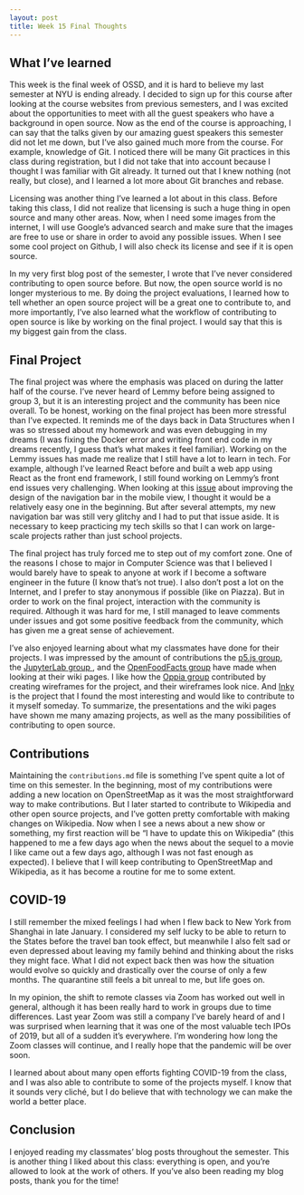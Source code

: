 ```yaml
---
layout: post
title: Week 15 Final Thoughts
---
```


## What I’ve learned
This week is the final week of OSSD, and it is hard to believe my last semester at NYU is ending already. I decided to sign up for this course after looking at the course websites from previous semesters, and I was excited about the opportunities to meet with all the guest speakers who have a background in open source. Now as the end of the course is approaching, I can say that the talks given by our amazing guest speakers this semester did not let me down, but I’ve also gained much more from the course.  For example, knowledge of Git. I noticed there will be many Git practices in this class during registration, but I did not take that into account because I thought I was familiar with Git already. It turned out that I knew nothing (not really, but close), and I learned a lot more about Git branches and rebase.

Licensing was another thing I’ve learned a lot about in this class. Before taking this class, I did not realize that licensing is such a huge thing in open source and many other areas. Now, when I need some images from the internet, I will use Google’s advanced search and make sure that the images are free to use or share in order to avoid any possible issues. When I see some cool project on Github, I will also check its license and see if it is open source. 

In my very first blog post of the semester, I wrote that I’ve never considered contributing to open source before. But now, the open source world is no longer mysterious to me. By doing the project evaluations, I learned how to tell whether an open source project will be a great one to contribute to, and more importantly, I’ve also learned what the workflow of contributing to open source is like by working on the final project. I would say that this is my biggest gain from the class. 


## Final Project
The final project was where the emphasis was placed on during the latter half of the course.  I’ve never heard of Lemmy before being assigned to group 3, but it is an interesting project and the community has been nice overall. To be honest,  working on the final project has been more stressful than I’ve expected. It reminds me of the days back in Data Structures when I was so stressed about my homework and was even debugging in my dreams (I was fixing the Docker error and writing front end code in my dreams recently, I guess that’s what makes it feel familiar). Working on the Lemmy issues has made me realize that I still have a lot to learn in tech. For example, although I’ve learned React before and built a web app using React as the front end framework, I still found working on Lemmy’s front end issues very challenging. When looking at this [issue](https://github.com/LemmyNet/lemmy/issues/601) about improving the design of the navigation bar in the mobile view, I thought it would be a relatively easy one in the beginning. But after several attempts, my new navigation bar was still very glitchy and I had to put that issue aside. It is necessary to keep practicing my tech skills so that I can work on large-scale projects rather than just school projects.

The final project has truly forced me to step out of my comfort zone. One of the reasons I chose to major in Computer Science was that I believed I would barely have to speak to anyone at work if I become a software engineer in the future (I know that’s not true). I also don’t post a lot on the Internet, and I prefer to stay anonymous if possible (like on Piazza). But in order to work on the final project, interaction with the community is required. Although it was hard for me, I still managed to leave comments under issues and got some positive feedback from the community, which has given me a great sense of achievement.

I’ve also enjoyed learning about what my classmates have done for their projects. I was impressed by the amount of contributions the [p5.js group](https://github.com/nyu-ossd-s20/wiki/wiki/p5.js:-Group-6), the [JupyterLab group ](https://github.com/nyu-ossd-s20/wiki/wiki/JupyterLab:-Group-4), and the [OpenFoodFacts group](https://github.com/nyu-ossd-s20/wiki/wiki/OpenFoodFacts:-Group-2) have made when looking at their wiki pages. I like how the [Oppia group](https://github.com/nyu-ossd-s20/wiki/wiki/Oppia:-Group-1) contributed by creating wireframes for the project, and their wireframes look nice. And [Inky](https://github.com/nyu-ossd-s20/wiki/wiki/Inky:-Group-7) is the project that I found the most interesting and would like to contribute to it myself someday. To summarize, the presentations and the wiki pages have shown me many amazing projects, as well as the many possibilities of contributing to open source.


## Contributions
Maintaining the `contributions.md` file is something I’ve spent quite a lot  of time on this semester. In the beginning, most of my contributions were adding a new location on OpenStreetMap as it was the most straightforward way to make contributions. But I later started to contribute to Wikipedia and other open source projects, and I’ve gotten pretty comfortable with making changes on Wikipedia. Now when I see a news about a new show or something, my first reaction will be “I have to update this on Wikipedia” (this happened to me a few days ago when the news about the sequel to a movie I like came out a few days ago, although I was not fast enough as expected). I believe that I will keep contributing to OpenStreetMap and Wikipedia, as it has become a routine for me to some extent.


## COVID-19
I still remember the mixed feelings I had when I flew back to New York from Shanghai in late January. I considered my self lucky to be able to return to the States before the travel ban took effect, but meanwhile I also felt sad or even depressed about leaving my family behind and thinking about the risks they might face. What I did not expect back then was how the situation would evolve so quickly and drastically over the course of only a few months. The quarantine still feels a bit unreal to me, but life goes on. 

In my opinion, the shift to remote classes via Zoom has worked out well in general, although it has been really hard to work in groups due to time differences. Last year Zoom was still a company I’ve barely heard of and I was surprised when learning that it was one of the most valuable tech IPOs of 2019, but all of a sudden it’s everywhere. I’m wondering how long the Zoom classes will continue, and I really hope that the pandemic will be over soon. 

I learned about about many open efforts fighting COVID-19 from the class, and I was also able to contribute to some of the projects myself. I know that it sounds very cliché, but I do believe that with technology we can make the world a better place.


## Conclusion
I enjoyed reading my classmates’ blog posts throughout the semester. This is another thing I liked about this class: everything is open, and you’re allowed to look at the work of others. If you’ve also been reading my blog posts, thank you for the time!
